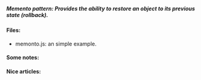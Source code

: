 ##### Memento pattern: Provides the ability to restore an object to its previous state (rollback).

#### Files:
+ memonto.js: an simple example.

#### Some notes:
#### Nice articles:
